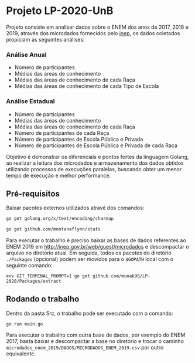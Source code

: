 
# Projeto LP-2020-UnB

Projeto consiste em analisar dados sobre o ENEM dos anos de 2017, 2018 e 2019, através dos microdados fornecidos pelo [inep](http://inep.gov.br/web/guest/microdados), os dados coletados propiciam as seguintes análises:

### Análise Anual

- Número de participantes 
- Médias das áreas de conhecimento 
- Médias das áreas de conhecimento de cada Raça
- Médias das áreas de conhecimento de cada Tipo de Escola

### Análise Estadual

- Número de participantes 
- Médias das áreas de conhecimento 
- Médias das áreas de conhecimento de cada Raça
- Número de participantes de cada Raça 
- Número de participantes de Escola Pública e Privada
- Número de participantes de Escola Pública e Privada de cada Raça

Objetivo é demonstrar os diferenciais e pontos fortes da linguagem Golang, 
ao realizar a leitura dos microdados e armazenamento dos dados obtidos utilizando 
processos de execuções paralelas, buscando obter um menor tempo de execução e melhor performance.

## Pré-requisitos

Baixar pacotes externos utilizados atravé dos comandos:

```bash
go get golang.org/x/text/encoding/charmap

go get github.com/montanaflynn/stats
```

Para executar o trabalho é preciso baixar as bases de dados referentes ao ENEM 2019 em http://inep.gov.br/web/guest/microdados e descompactar o arquivo no diretório atual.
Em seguida, todos os pacotes do diretório `./Packages` (opcional) podem ser movidos para o `$GOPATH` local com o seguinte comando:

```
env GIT_TERMINAL_PROMPT=1 go get github.com/munak98/LP-2020/Packages/extract
```

## Rodando o trabalho

Dentro da pasta Src, o trabalho pode ser executado com o comando:

```
go run main.go 
```

Para executar o trabalho com outra base de dados, por exemplo do ENEM 2017, basta baixar e descompactar a base no diretório e trocar o caminho `microdados_enem_2019/DADOS/MICRODADOS_ENEM_2019.csv` por outro equivalente. 

